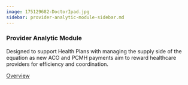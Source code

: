 ```yaml
---
image: 175129682-DoctorIpad.jpg
sidebar: provider-analytic-module-sidebar.md
---
```


### Provider Analytic Module

Designed to support Health Plans with managing the supply side of the equation as new ACO and PCMH payments aim to reward healthcare providers for efficiency and coordination.

[Overview]

[Overview]: http://google.com
